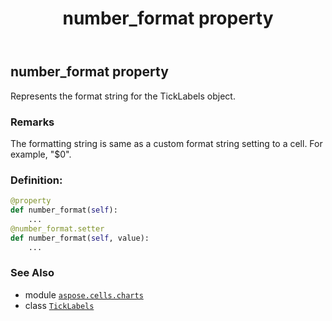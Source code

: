 ﻿---
title: number_format property
second_title: Aspose.Cells for Python via .NET API References
description: 
type: docs
weight: 100
url: /aspose.cells.charts/ticklabels/number_format/
is_root: false
---

## number_format property


Represents the format string for the TickLabels object.

### Remarks 


The formatting string is same as a custom format string setting to a cell. For example, "$0".
### Definition:
```python
@property
def number_format(self):
    ...
@number_format.setter
def number_format(self, value):
    ...
```

### See Also
* module [`aspose.cells.charts`](../../)
* class [`TickLabels`](/cells/python-net/aspose.cells.charts/ticklabels)
